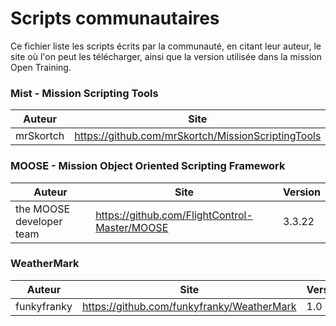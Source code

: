 # Scripts communautaires

Ce fichier liste les scripts écrits par la communauté, en citant leur auteur, le site où l'on peut les télécharger, ainsi que la version utilisée dans la mission Open Training.

### Mist - Mission Scripting Tools

|Auteur|Site|Version|
|--|--|--|
|mrSkortch|https://github.com/mrSkortch/MissionScriptingTools|4.3.74|

### MOOSE - Mission Object Oriented Scripting Framework

|Auteur|Site|Version|
|--|--|--|
|the MOOSE developer team|https://github.com/FlightControl-Master/MOOSE|3.3.22|

### WeatherMark

|Auteur|Site|Version|
|--|--|--|
|funkyfranky|https://github.com/funkyfranky/WeatherMark|1.0|
